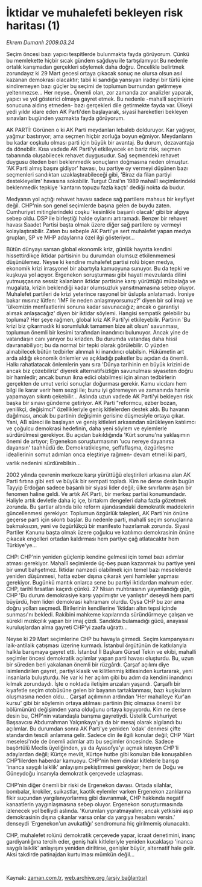 # İktidar ve muhalefeti bekleyen risk haritası (1)

*Ekrem Dumanlı 2009.03.24*

<tr><td class="metin" colspan="2" style="padding-top: 20px; padding-left: 5px; padding-right: 10px;">Seçim öncesi bazı yapıcı tespitlerde bulunmakta fayda görüyorum. Çünkü bu memlekette hiçbir sıcak gündem sağduyu ile tartışılamıyor.</td></tr><tr><td class="metin" colspan="2" style="padding-top: 20px; padding-left: 5px; padding-right: 10px;">Bu nedenle ortalık karışmadan gerçekleri söylemek daha doğru. Öncelikle belirtmek zorundayız ki 29 Mart gecesi ortaya çıkacak sonuç ne olursa olsun asıl kazanan demokrasi olacaktır; tabii ki sandığa yansıyan iradeyi bir türlü içine sindiremeyen bazı güçler bu seçimi de toplumun burnundan getirmeye yeltenmezse... Her neyse.. Önemli olan, zor zamanda zor analizler yaparak, yapıcı ve yol gösterici olmaya gayret etmek. Bu nedenle -mahallî seçimlerin sonucuna aldırış etmeden-  bazı gerçekleri dile getirmekte fayda var. Ülkeyi yedi yıldır idare eden AK Parti'den başlayarak, siyasî hareketleri bekleyen sınavları bugünden yazmakta fayda görüyorum.
<p>	AK PARTİ: Görünen o ki AK Parti meydanları lebaleb dolduruyor. Kar yağıyor, yağmur bastırıyor; ama seçmen hiçbir zorluğa boyun eğmiyor. Meydanların bu kadar coşkulu olması parti için büyük bir avantaj. Bu durum, dezavantaja da dönebilir. Kısa vadede AK Parti'yi etkileyecek en bariz risk, seçmen tabanında oluşabilecek rehavet duygusudur. Sağ seçmendeki rehavet duygusu öteden beri beklenmedik sonuçların doğmasına neden olmuştur. 'AK Parti almış başını gidiyor' havası, bu partiye oy vermeyi düşünen bazı seçmenleri  sandıktan uzaklaştırabileceği gibi, 'Biraz da filan partiyi destekleyelim' havasına sokabilir. Turgut Özal'ın 1989 mahallî seçimlerindeki beklenmedik tepkiye 'kantarın topuzu fazla kaçtı' dediği nokta da budur.
<p>
Medyanın yol açtığı rehavet havası sadece sağ partilere mahsus bir keyfiyet değil. CHP'nin son genel seçimlerde başına gelen de buydu zaten. Cumhuriyet mitinglerindeki coşku 'kesinlikle başarılı olacak' gibi bir algıya sebep oldu. DSP ile birleştiği halde oylarını artıramadı. Benzer bir rehavet havası Saadet Partisi başta olmak üzere diğer sağ partilere oy vermeyi kolaylaştırabilir. Zaten bu sebeple AK Parti'ye sert muhalefet yapan medya grupları, SP ve MHP adaylarına özel ilgi gösteriyor...
<p>
Bütün dünyayı sarsan global ekonomik kriz, günlük hayatta kendini hissettirdikçe iktidar partisinin  bu durumdan olumsuz etkilenmemesi düşünülemez. Neyse ki kendine muhalefet partisi rolü biçen medya, ekonomik krizi irrasyonel bir abartıyla kamuoyuna sunuyor. Bu da tepki ve kuşkuya yol açıyor. Ergenekon soruşturması gibi hayati mevzularda dilini yutmuşçasına sessiz kalanların iktidar partisine karşı yürüttüğü mübalağa ve mugalata, krizin beklendiği kadar olumsuzluk yansıtmamasına sebep oluyor. Muhalefet partileri de krizi yeterince rasyonel bir üslupla anlatamadı. İroniye bakar mısınız lütfen: 'IMF ile neden anlaşmıyorsunuz?' diyen bir sol imajı ve 'ülkemizin menfaatlerini sonuna kadar savunacağız; ancak o garantiyi alırsak anlaşacağız' diyen bir iktidar söylemi. Hangisi sempatik gelebilir bu topluma? Her şeye rağmen, global kriz AK Parti'yi etkileyebilir. Partinin 'Bu krizi biz çıkarmadık ki sorumluluk tamamen bize ait olsun' savunması, toplumun önemli bir kesimi tarafından inandırıcı bulunuyor. Ancak yine de vatandaşın canı yanıyor bu krizden. Bu durumda vatandaş daha hissî davranabiliyor; bu da normal bir tepki olarak görülebilir. O yüzden alınabilecek bütün tedbirler alınmalı ki inandırıcı olabilsin. Hükümetin art arda aldığı ekonomik önlemler ve açıkladığı paketler bu açıdan da önemli. Halkı rahatlatacak önlemlerin yanı sıra 'Dünya tarihinin en büyük krizini de ancak biz çözebiliriz' diyerek alternatifsizliğin savunulması siyaseten doğru bir hamledir; ancak bunun ikna edici olabilmesi için alınan tedbirlerin gerçekten de umut verici sonuçlar doğurması gerekir. Kamu vicdanı hem bilgi ile karar verir hem sezgi ile; bunu iyi göremeyen ve zamanında hamle yapamayan sıkıntı çekebilir...   
Aslında uzun vadede AK Parti'yi bekleyen risk başka bir sınavı gündeme getiriyor. AK Parti "reformcu, ezber bozan, yenilikçi, değişimci" özellikleriyle geniş kitlelerden destek aldı. Bu havanın dağılması, ancak bu partinin değişimin gerisine düşmesiyle ortaya çıkar. Yani, AB süreci ile başlayan ve geniş kitleleri arkasından sürükleyen katılımcı ve çoğulcu demokrasi hedefinin, daha yeni  söylem ve eylemlerle sürdürülmesi gerekiyor. Bu açıdan bakıldığında 'Kürt sorunu'na yaklaşımın önemi de artıyor; Ergenekon soruşturmasının 'ucu nereye dayanırsa dayansın' taahhüdü de. Demokratikleşme, şeffaflaşma, özgürleşme ideallerinin somut adımları onca eleştiriye rağmen- devam etmeli ki parti, varlık nedenini sürdürebilsin...
<p>
2002 yılında çevrenin merkeze karşı yürüttüğü eleştirileri arkasına alan AK Parti fırtına gibi esti ve büyük bir sempati topladı. Kim ne derse desin bugün Tayyip Erdoğan sadece başarılı bir siyasi lider değil; ülke sınırlarını aşan bir fenomen haline geldi. Ve artık AK Parti, bir merkez partisi konumundadır. Haliyle artık devletle daha iç içe, birtakım dengeleri daha fazla gözetmek zorunda. Bu şartlar altında bile reform ajandasındaki demokratik maddelerin güncellenmesi gerekiyor. Toplumun özgürlük talepleri, AK Parti'nin önüne geçerse parti için sıkıntı başlar. Bu nedenle parti, mahallî seçim sonuçlarına bakmaksızın, yeni ve özgürlükçü bir manifesto hazırlamak zorunda. Siyasi Partiler Kanunu başta olmak üzere çoğulcu ve katılımcı demokrasinin önüne çıkacak engelleri ortadan kaldırması hem partiye çağ atlatacaktır hem Türkiye'ye...
<p>
CHP: CHP'nin yeniden güçlenip kendine gelmesi için temel bazı adımlar atması gerekiyor. Mahallî seçimlerde üç-beş puan kazanmak bu partiye yeni bir umut bahşetmez. İktidar namzedi olabilmek için temel bazı meselelerde yeniden düşünmesi, hatta ezber dışına çıkarak yeni hamleler yapması gerekiyor. Bugünkü mantık onlarca sene bu partiyi iktidardan mahrum eder. CHP, tarihî fırsatları kaçırdı çünkü. 27 Nisan muhtırasının yayımlandığı gün, CHP 'Bu durum demokrasiye karşı yapılmıştır ve yanlıştır' deseydi hem parti büyürdü, hem lideri demokrasi kahramanı olurdu. Oysa CHP bu zor ama doğru yolları seçmedi. Birilerinin kendilerine 'iktidarı altın tepsi içinde sunması'nı bekledi. Rakibini mahkeme kapılarında süründürmeye çalışan ve sürekli mızıkçılık yapan bir imaj çizdi. Sandıkta bulamadığı gücü, anayasal kuruluşlardan alma gayreti CHP'yi zaafa uğrattı...
<p>
Neyse ki 29 Mart seçimlerine CHP bu havayla girmedi. Seçim kampanyasını laik-antilaik çatışması üzerine kurmadı. İstanbul örgütünün de katkılarıyla halkla barışmaya gayret etti. İstanbul İl Başkanı Gürsel Tekin ve ekibi, mahalli seçimler öncesi demokratik açılımlar yapan parti havası oluşturdu. Bu, uzun bir süreden beri yakalanan önemli bir rüzgârdı. Çarşaf açılımı diye isimlendirilen gayret, partiyi klasik ve kilitlenmiş kitlesinden kurtararak, yeni insanlarla buluşturdu. Ne var ki her açılım gibi bu adım da kendini inandırıcı kılmak zorundaydı. İşte o noktada iletişim arızaları yaşandı. Çarşaflı bir kıyafetle seçim otobüsüne gelen bir bayanın tartaklanması, bazı kuşkuların oluşmasına neden oldu...
Çarşaf açılımının ardından 'Her mahalleye Kur'an kursu' gibi bir söylemin ortaya atılması partinin (hiç olmazsa önemli bir bölümünün) değişimden yana olduğunu ortaya koyuyordu. Kim ne derse desin bu, CHP'nin vatandaşla barışma gayretiydi. Üstelik Cumhuriyet Başsavcısı Abdurrahman Yalçınkaya'ya da bir mesaj olarak algılandı bu açılımlar. Bu durumdan sonra AK Parti'ye yeniden 'odak' denmesi çifte standardın tescili anlamına gelir. Sadece din ile ilgili konular değil; CHP 'Kürt meselesi'nde de önemli adımlar attı bu seçimler öncesinde. Sadece başörtülü Meclis üyeliğinden, ya da Ayasofya'yı açmak isteyen CHP'li adaylardan değil; Kürtçe mevlit, Kürtçe hutbe gibi konuları bile konuşabilen CHP'lilerden haberdar kamuoyu. CHP'nin hem dindar kitlelerle barışıp 'inanca saygılı laiklik' anlayışını pekiştirmesi gerekiyor; hem de Doğu ve Güneydoğu insanıyla demokratik çerçevede uzlaşması.
<p>
CHP'nin diğer önemli bir riski de Ergenekon davası. Ortada silahlar, bombalar, krokiler, suikastlar, kaotik eylemler varken Ergenekon zanlılarına fikir suçundan yargılanıyorlarmış gibi davranmak, CHP hakkında  negatif kanaatlerin yaygınlaşmasına sebep oluyor. Ergenekon soruşturmasında izlenecek yol belliydi aslında. 'Kurumları yıpratmayalım; ancak yetkisini aşıp demokrasinin dışına çıkanlar varsa onlar da yargıya hesabını versin.' denseydi 'Ergenekon'un avukatlığı' sendromuna hiç girilmemiş olunacaktı.
<p>
CHP, muhalefet rolünü demokratik çerçevede yapar, icraat denetimini, inanç gardiyanlığına tercih eder, geniş halk kitleleriyle yeniden kucaklaşıp 'inanca saygılı laiklik' anlayışını yeniden diriltirse, genişler büyür, alternatif hale gelir. Aksi takdirde patinajdan kurtulması mümkün değil...
<p>
<br/></p></p></p></p></p></p></p></p></p></td></tr>

Kaynak: [zaman.com.tr](http://zaman.com.tr/yazar.do?yazino=829253), [web.archive.org (arşiv bağlantısı)](http://web.archive.org/web/20090327085311/http://www.zaman.com.tr:80/yazar.do?yazino=829253)
